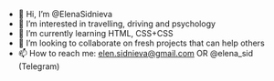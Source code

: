 - 👋 Hi, I’m @ElenaSidnieva
- 👀 I’m interested in travelling, driving and psychology
- 🌱 I’m currently learning HTML, CSS+CSS
- 💞️ I’m looking to collaborate on fresh projects that can help others
- 📫 How to reach me: elen.sidnieva@gmail.com OR @elena_sid (Telegram)

<!---
ElenaSidnieva/ElenaSidnieva is a ✨ special ✨ repository because its `README.md` (this file) appears on your GitHub profile.
You can click the Preview link to take a look at your changes.
--->
